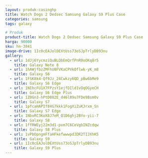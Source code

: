 ```yaml
---
layout: produk-casinghp
title: Watch Dogs 2 Dedsec Samsung Galaxy S9 Plus Case
categories: samsung
tags: galaxy

# Produk
product-title: Watch Dogs 2 Dedsec Samsung Galaxy S9 Plus Case
harga: 90000
sku: hn-3841
image-drive: 1Ic0cEAJolDEXtUss73oSJpTrlyDB93nu
gallery:
  - url: 1dJj6YycmziQuBLQbEmQrfPnR0oOKq8r5
    title: Galaxy Note 8
  - url: 1hAWjfbzZMFhU0FVKaCPVkOflwk-yK_m8
    title: Galaxy S6
  - url: 1FSK8k4-Qf9Jz_24Cwkzy6QD_pBw6bMe9
    title: Galaxy S6 Edge
  - url: 1NIhcFU1X7FPzsY1ejfDIld1vOqOGyeCH
    title: Galaxy S6 Edge Plus
  - url: 1Z0Gn3-hPtD882E_d46l89u7FDe9Bsm0v
    title: Galaxy S7
  - url: 1pTcaHAPIf84G7kkk1FogXiZuKJrxm_Sn
    title: Galaxy S7 Edge
  - url: 1NbxRC3KoX8J7eM_Q1D6ghj2BYo-yii-7
    title: Galaxy S8
  - url: 1ffRWEyj22m3d1-pvm7C6CeVgbINZcdqw
    title: Galaxy S8 Plus
  - url: 1vPbOpngmFfaHFkefwwwpdJDR2TIJXhKS
    title: Galaxy S9
  - url: 1Ic0cEAJolDEXtUss73oSJpTrlyDB93nu
    title: Galaxy S9 Plus
---
```

